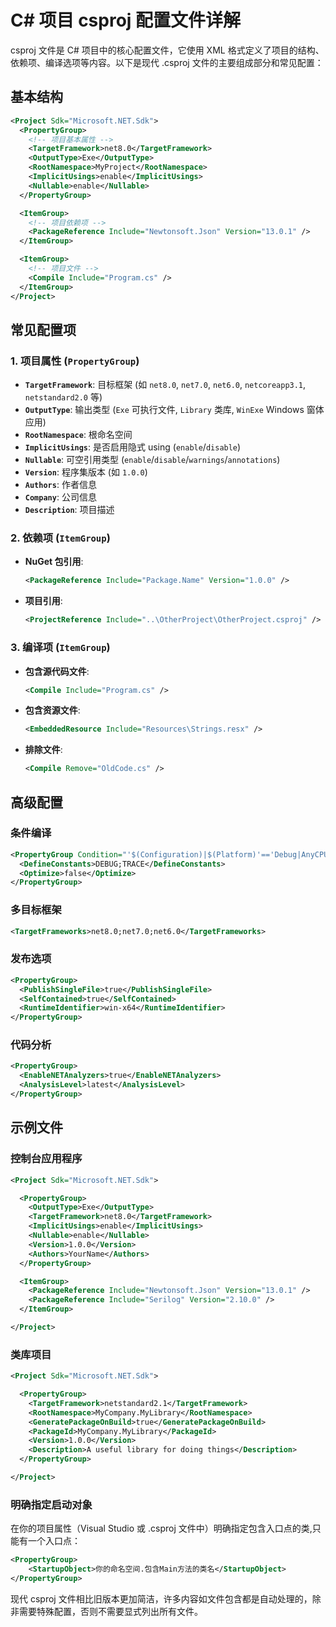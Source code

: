 # C# 项目 csproj 配置文件详解

csproj 文件是 C# 项目中的核心配置文件，它使用 XML 格式定义了项目的结构、依赖项、编译选项等内容。以下是现代 .csproj 文件的主要组成部分和常见配置：

## 基本结构

```xml
<Project Sdk="Microsoft.NET.Sdk">
  <PropertyGroup>
    <!-- 项目基本属性 -->
    <TargetFramework>net8.0</TargetFramework>
    <OutputType>Exe</OutputType>
    <RootNamespace>MyProject</RootNamespace>
    <ImplicitUsings>enable</ImplicitUsings>
    <Nullable>enable</Nullable>
  </PropertyGroup>

  <ItemGroup>
    <!-- 项目依赖项 -->
    <PackageReference Include="Newtonsoft.Json" Version="13.0.1" />
  </ItemGroup>

  <ItemGroup>
    <!-- 项目文件 -->
    <Compile Include="Program.cs" />
  </ItemGroup>
</Project>
```



## 常见配置项

### 1. 项目属性 (`PropertyGroup`)

- **`TargetFramework`**: 目标框架 (如 `net8.0`, `net7.0`, `net6.0`, `netcoreapp3.1`, `netstandard2.0` 等)
- **`OutputType`**: 输出类型 (`Exe` 可执行文件, `Library` 类库, `WinExe` Windows 窗体应用)
- **`RootNamespace`**: 根命名空间
- **`ImplicitUsings`**: 是否启用隐式 using (`enable`/`disable`)
- **`Nullable`**: 可空引用类型 (`enable`/`disable`/`warnings`/`annotations`)
- **`Version`**: 程序集版本 (如 `1.0.0`)
- **`Authors`**: 作者信息
- **`Company`**: 公司信息
- **`Description`**: 项目描述

### 2. 依赖项 (`ItemGroup`)

- **NuGet 包引用**:

  ```xml
  <PackageReference Include="Package.Name" Version="1.0.0" />
  ```

  

- **项目引用**:

  ```xml
  <ProjectReference Include="..\OtherProject\OtherProject.csproj" />
  ```

  

### 3. 编译项 (`ItemGroup`)

- **包含源代码文件**:

  ```xml
  <Compile Include="Program.cs" />
  ```

  

- **包含资源文件**:

  ```xml
  <EmbeddedResource Include="Resources\Strings.resx" />
  ```

  

- **排除文件**:

  ```xml
  <Compile Remove="OldCode.cs" />
  ```

  

## 高级配置

### 条件编译

```xml
<PropertyGroup Condition="'$(Configuration)|$(Platform)'=='Debug|AnyCPU'">
  <DefineConstants>DEBUG;TRACE</DefineConstants>
  <Optimize>false</Optimize>
</PropertyGroup>
```



### 多目标框架

```xml
<TargetFrameworks>net8.0;net7.0;net6.0</TargetFrameworks>
```



### 发布选项

```xml
<PropertyGroup>
  <PublishSingleFile>true</PublishSingleFile>
  <SelfContained>true</SelfContained>
  <RuntimeIdentifier>win-x64</RuntimeIdentifier>
</PropertyGroup>
```



### 代码分析

```xml
<PropertyGroup>
  <EnableNETAnalyzers>true</EnableNETAnalyzers>
  <AnalysisLevel>latest</AnalysisLevel>
</PropertyGroup>
```

## 示例文件

### 控制台应用程序

```xml
<Project Sdk="Microsoft.NET.Sdk">

  <PropertyGroup>
    <OutputType>Exe</OutputType>
    <TargetFramework>net8.0</TargetFramework>
    <ImplicitUsings>enable</ImplicitUsings>
    <Nullable>enable</Nullable>
    <Version>1.0.0</Version>
    <Authors>YourName</Authors>
  </PropertyGroup>

  <ItemGroup>
    <PackageReference Include="Newtonsoft.Json" Version="13.0.1" />
    <PackageReference Include="Serilog" Version="2.10.0" />
  </ItemGroup>

</Project>
```



### 类库项目

```xml
<Project Sdk="Microsoft.NET.Sdk">

  <PropertyGroup>
    <TargetFramework>netstandard2.1</TargetFramework>
    <RootNamespace>MyCompany.MyLibrary</RootNamespace>
    <GeneratePackageOnBuild>true</GeneratePackageOnBuild>
    <PackageId>MyCompany.MyLibrary</PackageId>
    <Version>1.0.0</Version>
    <Description>A useful library for doing things</Description>
  </PropertyGroup>

</Project>
```



### 明确指定启动对象

在你的项目属性（Visual Studio 或 .csproj 文件中）明确指定包含入口点的类,只能有一个入口点：

```xml
<PropertyGroup>
    <StartupObject>你的命名空间.包含Main方法的类名</StartupObject>
</PropertyGroup>
```



现代 csproj 文件相比旧版本更加简洁，许多内容如文件包含都是自动处理的，除非需要特殊配置，否则不需要显式列出所有文件。